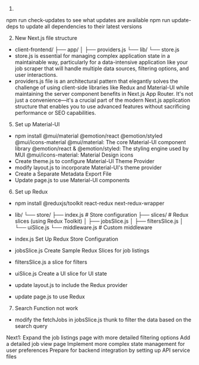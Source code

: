 1. 
npm run check-updates to see what updates are available
npm run update-deps to update all dependencies to their latest versions





2. New Next.js file structure
- client-frontend/
├── app/
│   ├── providers.js
└── lib/
    └── store.js
- store.js is essential for managing complex application state in a maintainable way, particularly for a data-intensive application like your job scraper that will handle multiple data sources, filtering options, and user interactions.
- providers.js file is an architectural pattern that elegantly solves the challenge of using client-side libraries like Redux and Material-UI while maintaining the server component benefits in Next.js App Router. It's not just a convenience—it's a crucial part of the modern Next.js application structure that enables you to use advanced features without sacrificing performance or SEO capabilities.


5. Set up Material-UI
- npm install @mui/material @emotion/react @emotion/styled @mui/icons-material
@mui/material: The core Material-UI component library
@emotion/react & @emotion/styled: The styling engine used by MUI
@mui/icons-material: Material Design icons
- Create theme.js to configure Material-UI Theme Provider
- modify layout.js to incorporate Material-UI's theme provider
- Create a Separate Metadata Export File
- Update page.js to use Material-UI components


6. Set up Redux
- npm install @reduxjs/toolkit react-redux next-redux-wrapper
- lib/
└── store/
    ├── index.js        # Store configuration
    ├── slices/         # Redux slices (using Redux Toolkit)
    │   ├── jobsSlice.js
    │   ├── filtersSlice.js
    │   └── uiSlice.js
    └── middleware.js   # Custom middleware

- index.js Set Up Redux Store Configuration
- jobsSlice.js Create Sample Redux Slices for job listings
- filtersSlice.js a slice for filters
- uiSlice.js Create a UI slice for UI state
- update layout.js to include the Redux provider
- update page.js to use Redux

7. Search Function not work
- modify the fetchJobs in jobsSlice.js thunk to filter the data based on the search query



Next1:
Expand the job listings page with more detailed filtering options
Add a detailed job view page
Implement more complex state management for user preferences
Prepare for backend integration by setting up API service files